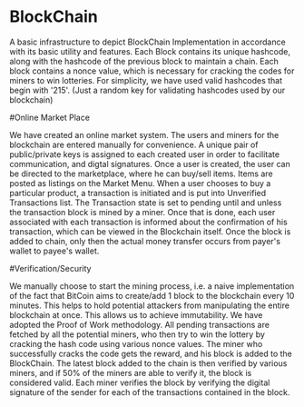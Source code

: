 # BlockChain
A basic infrastructure to depict BlockChain Implementation in accordance with its basic utility and features. 
Each Block contains its unique hashcode, along with the hashcode of the previous block to maintain a chain. Each block contains a nonce value, which is necessary for cracking the codes for miners to win lotteries. For simplicity, we have used valid hashcodes that begin with '215'. (Just a random key for validating hashcodes used by our blockchain)

#Online Market Place

We have created an online market system. The users and miners for the blockchain are entered manually for convenience. A unique pair of public/private keys is assigned to each created user in order to facilitate communication, and digtal signatures. 
Once a user is created, the user can be directed to the marketplace, where he can buy/sell items. Items are posted as listings on the Market Menu.
When a user chooses to buy a particular product, a transaction is initiated and is put into Unverified Transactions list.
The Transaction state is set to pending until and unless the transaction block is mined by a miner. Once that is done, each user associated with each transaction is informed about the confirmation of his transaction, which can be viewed in the Blockchain itself. Once the block is added to chain, only then the actual money transfer occurs from payer's wallet to payee's wallet.

#Verification/Security

We manually choose to start the mining process, i.e. a naive implementation of the fact that BitCoin aims to create/add 1 block to the blockchain every 10 minutes.
This helps to hold potential attackers from manipulating the entire blockchain at once. This allows us to achieve immutability. 
We have adopted the Proof of Work methodology. All pending transactions are fetched by all the potential miners, who then try to win the lottery by cracking the hash code using various nonce values. The miner who successfully cracks the code gets the reward, and his block is added to the BlockChain.
The latest block added to the chain is then verified by various miners, and if 50% of the miners are able to verify it, the block is considered valid. Each miner verifies the block by verifying the digital signature of the sender for each of the transactions contained in the block.  
